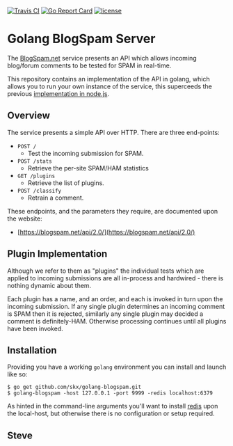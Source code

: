 [![Travis CI](https://img.shields.io/travis/BlogSpam-net/blogspam-api/master.svg?style=flat-square)](https://travis-ci.org/BlogSpam-net/blogspam-api)
[![Go Report Card](https://goreportcard.com/badge/github.com/BlogSpam-net/blogspam-api)](https://goreportcard.com/report/github.com/BlogSpam-net/blogspam-api)
[![license](https://img.shields.io/github/license/BlogSpam-net/blogspam-api.svg)](https://github.com/BlogSpam-net/blogspam-api/blob/master/LICENSE)


# Golang BlogSpam Server

The [BlogSpam.net](https://blogspam.net/) service presents an API which allows
incoming blog/forum comments to be tested for SPAM in real-time.

This repository contains an implementation of the API in golang, which allows you to run your own instance of the service, this superceeds the previous [implementation in node.js](https://github.com/BlogSpam-net/blogspam.js).


## Overview

The service presents a simple API over HTTP.  There are three end-points:

* `POST /`
    * Test the incoming submission for SPAM.
* `POST /stats`
    * Retrieve the per-site SPAM/HAM statistics
* `GET /plugins`
    * Retrieve the list of plugins.
* `POST /classify`
    * Retrain a comment.

These endpoints, and the parameters they require, are documented upon the website:

* [https://blogspam.net/api/2.0/](https://blogspam.net/api/2.0/)


## Plugin Implementation

Although we refer to them as "plugins" the individual tests which are applied to incoming submissions are all in-process and hardwired - there is nothing dynamic about them.

Each plugin has a name, and an order, and each is invoked in turn upon the incoming submission.  If any single plugin determines an incoming comment is SPAM then it is rejected, similarly any single plugin may decided a comment is definitely-HAM.  Otherwise processing continues until all plugins have been invoked.


## Installation

Providing you have a working `golang` environment you can install and
launch like so:

    $ go get github.com/skx/golang-blogspam.git
    $ golang-blogspam -host 127.0.0.1 -port 9999 -redis localhost:6379

As hinted in the command-line arguments you'll want to install [redis](https://redis.io/) upon the local-host, but otherwise there is no configuration or setup required.


Steve
--
